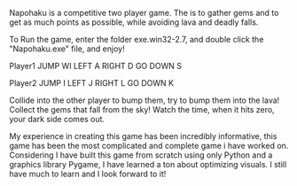 Napohaku is a competitive two player game.
The is to gather gems and to get as much points as possible,
while avoiding lava and deadly falls.

To Run the game, enter the folder exe.win32-2.7, and double click the "Napohaku.exe"
file, and enjoy!

Player1
JUMP WI 
LEFT A 
RIGHT D 
GO DOWN S 

Player2
JUMP  I 
LEFT  J 
RIGHT  L 
GO DOWN  K 

Collide into the other player to bump them, try to bump them into the lava!
Collect the gems that fall from the sky!
Watch the time, when it hits zero, your dark side comes out.

 My experience in creating this game has been incredibly informative, 
 this game has been the most complicated and complete game i have worked on. 
 Considering I have built this game from scratch using only Python and a 
 graphics library Pygame, I have learned a ton about optimizing visuals. 
 I still have much to learn and I look forward to it! 
